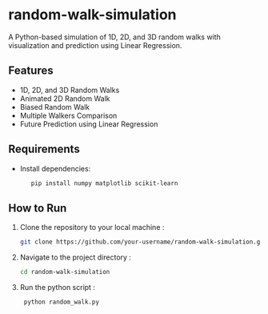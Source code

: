 # random-walk-simulation
A Python-based simulation of 1D, 2D, and 3D random walks with visualization and prediction using Linear Regression.

## Features  
- 1D, 2D, and 3D Random Walks
- Animated 2D Random Walk
- Biased Random Walk
- Multiple Walkers Comparison 
- Future Prediction using Linear Regression  

## Requirements  
- Install dependencies:  
   ```sh
      pip install numpy matplotlib scikit-learn

## How to Run
1. Clone the repository to your local machine :
   ```sh
   git clone https://github.com/your-username/random-walk-simulation.git

2. Navigate to the project directory :
   ```sh
   cd random-walk-simulation

3. Run the python script :
   ```sh
    python random_walk.py
